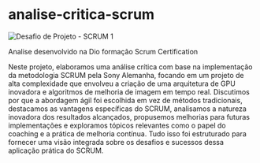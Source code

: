 # analise-critica-scrum

![Desafio de Projeto - SCRUM 1](https://github.com/user-attachments/assets/03b59521-203f-4ae1-8bb0-63bba1eef63f)


Analise desenvolvido na Dio formação Scrum Certification

Neste projeto, elaboramos uma análise crítica com base na implementação da metodologia SCRUM pela Sony Alemanha, focando em um projeto de alta complexidade que envolveu a criação de uma arquitetura de GPU inovadora e algoritmos de melhoria de imagem em tempo real. Discutimos por que a abordagem ágil foi escolhida em vez de métodos tradicionais, destacamos as vantagens específicas do SCRUM, analisamos a natureza inovadora dos resultados alcançados, propusemos melhorias para futuras implementações e exploramos tópicos relevantes como o papel do coaching e a prática de melhoria contínua. Tudo isso foi estruturado para fornecer uma visão integrada sobre os desafios e sucessos dessa aplicação prática do SCRUM.
